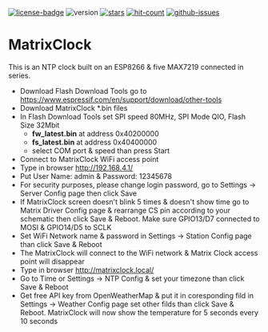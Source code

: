 [![license-badge][]][license] ![version] [![stars][]][stargazers] [![hit-count][]][count] [![github-issues][]][issues]

# MatrixClock
This is an NTP clock built on an ESP8266 & five MAX7219 connected in series.

- Download Flash Download Tools go to https://www.espressif.com/en/support/download/other-tools
- Download MatrixClock *.bin files
- In Flash Download Tools set SPI speed 80MHz, SPI Mode QIO, Flash Size 32Mbit
    - **fw_latest.bin** at address 0x40200000
    - **fs_latest.bin** at address 0x40400000
    - select COM port & speed than press Start
- Connect to MatrixClock WiFi access point
- Type in browser http://192.168.4.1/
- Put User Name: admin & Password: 12345678
- For security purposes, please change login password, go to Settings -> Server Config page then click Save
- If MatrixClock screen doesn't blink 5 times & doesn't show time go to Matrix Driver Config page & rearrange
  CS pin according to your schematic then click Save & Reboot. Make sure GPIO13/D7 connected to MOSI & GPIO14/D5 to SCLK 
- Set WiFi Network name & password in Settings -> Station Config page than click Save & Reboot
- The MatrixClock will connect to the WiFi network & Matrix Clock access point will disappear
- Type in browser http://matrixclock.local/
- Go to Time or Settings -> NTP Config & set your timezone than click Save & Reboot
- Get free API key from OpenWeatherMap & put it in coresponding fild in Settings -> Weather Config page
   set other filds than click Save & Reboot. MatrixClock will now show the temperature for 5 seconds every 10 seconds

[license-badge]: https://img.shields.io/badge/License-CC%20BY--NC--SA%204.0-lightgrey.svg
[license]:       https://creativecommons.org/licenses/by-nc-sa/4.0/
[version]:       https://img.shields.io/badge/Version-1.0.0-green.svg
[stars]:         https://img.shields.io/github/stars/enjoyneering/MatrixClock.svg
[stargazers]:    https://github.com/enjoyneering/MatrixClock/stargazers
[hit-count]:     http://hits.dwyl.io/enjoyneering/MatrixClock.svg
[count]:         http://hits.dwyl.io/enjoyneering/MatrixClock/badges
[github-issues]: https://img.shields.io/github/issues/enjoyneering/MatrixClock.svg
[issues]:        https://github.com/enjoyneering/MatrixClock/issues/
